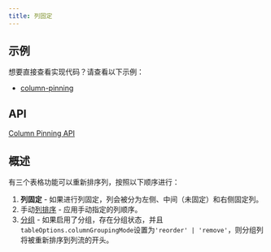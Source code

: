 ```yaml
---
title: 列固定
---
```


## 示例

想要直接查看实现代码？请查看以下示例：

- [column-pinning](../examples/react/column-pinning)

## API

[Column Pinning API](../api/features/column-pinning)

## 概述

有三个表格功能可以重新排序列，按照以下顺序进行：

1. **列固定** - 如果进行列固定，列会被分为左侧、中间（未固定）和右侧固定列。
2. 手动[列排序](../guide/column-ordering) - 应用手动指定的列顺序。
3. [分组](../guide/grouping) - 如果启用了分组，存在分组状态，并且`tableOptions.columnGroupingMode`设置为`'reorder' | 'remove'`，则分组列将被重新排序到列流的开头。
